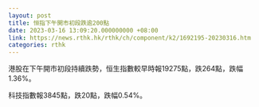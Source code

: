 ```yaml
---
layout: post
title: 恒指下午開市初段跌逾200點
date: 2023-03-16 13:09:20.000000000 +08:00
link: https://news.rthk.hk/rthk/ch/component/k2/1692195-20230316.htm
categories: rthk
---
```


港股在下午開市初段持續跌勢，恒生指數較早時報19275點，跌264點，跌幅1.36%。

科技指數報3845點，跌20點，跌幅0.54%。
